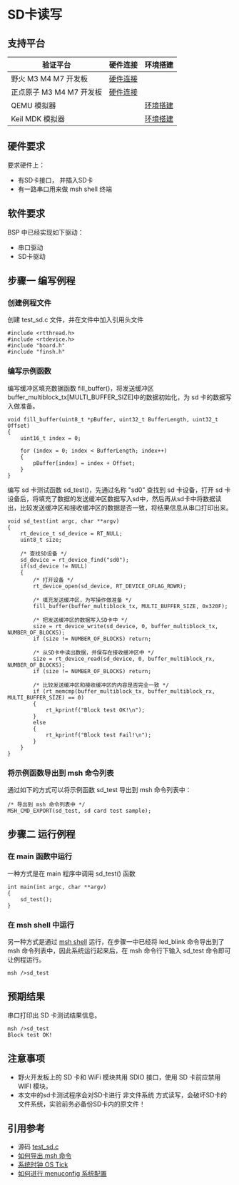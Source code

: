 # SD卡读写

## 支持平台

| 验证平台                 | 硬件连接     | 环境搭建    |
| ------------------------ | ---- | ---- |
| 野火 M3 M4 M7 开发板     | [硬件连接]()     |      |
| 正点原子 M3 M4 M7 开发板 | [硬件连接]()      |      |
| QEMU 模拟器              |      | [环境搭建]()      |
| Keil MDK 模拟器          |      | [环境搭建]()     |

## 硬件要求

要求硬件上：

* 有SD卡接口， 并插入SD卡
* 有一路串口用来做 msh shell 终端

## 软件要求

BSP 中已经实现如下驱动：

* 串口驱动
* SD卡驱动

## 步骤一 编写例程

### 创建例程文件

创建 test_sd.c 文件，并在文件中加入引用头文件

```{.c}
#include <rtthread.h>
#include <rtdevice.h>
#include "board.h"
#include "finsh.h"
```

### 编写示例函数

编写缓冲区填充数据函数 fill_buffer()，将发送缓冲区buffer_multiblock_tx[MULTI_BUFFER_SIZE]中的数据初始化，为 sd 卡的数据写入做准备。

```{.c}
void fill_buffer(uint8_t *pBuffer, uint32_t BufferLength, uint32_t Offset)
{
    uint16_t index = 0;

    for (index = 0; index < BufferLength; index++)
    {
        pBuffer[index] = index + Offset;
    }
}
```

编写 sd 卡测试函数 sd_test()，先通过名称 "sd0" 查找到 sd 卡设备，打开 sd 卡设备后，将填充了数据的发送缓冲区数据写入sd中，然后再从sd卡中将数据读出，比较发送缓冲区和接收缓冲区的数据是否一致，将结果信息从串口打印出来。

```{.c}
void sd_test(int argc, char **argv)
{  
	rt_device_t sd_device = RT_NULL;
	uint8_t size;
    
    /* 查找SD设备 */
    sd_device = rt_device_find("sd0");
    if(sd_device != NULL)
    {
        /* 打开设备 */
        rt_device_open(sd_device, RT_DEVICE_OFLAG_RDWR);
        
        /* 填充发送缓冲区，为写操作做准备 */
        fill_buffer(buffer_multiblock_tx, MULTI_BUFFER_SIZE, 0x320F);
        
        /* 把发送缓冲区的数据写入SD卡中 */
        size = rt_device_write(sd_device, 0, buffer_multiblock_tx, NUMBER_OF_BLOCKS);
        if (size != NUMBER_OF_BLOCKS) return;
        
        /* 从SD卡中读出数据，并保存在接收缓冲区中 */
        size = rt_device_read(sd_device, 0, buffer_multiblock_rx, NUMBER_OF_BLOCKS);
        if (size != NUMBER_OF_BLOCKS) return;
        
        /* 比较发送缓冲区和接收缓冲区的内容是否完全一致 */
        if (rt_memcmp(buffer_multiblock_tx, buffer_multiblock_rx, MULTI_BUFFER_SIZE) == 0)
        {
            rt_kprintf("Block test OK!\n");
        }
        else
        {
            rt_kprintf("Block test Fail!\n");
        }
    }
}
```

### 将示例函数导出到 msh 命令列表

通过如下的方式可以将示例函数 sd_test 导出到 msh 命令列表中：

```{.c}
/* 导出到 msh 命令列表中 */
MSH_CMD_EXPORT(sd_test, sd card test sample);
```

## 步骤二 运行例程

### 在 main 函数中运行

一种方式是在 main 程序中调用 sd_test() 函数

```{.c}
int main(int argc, char **argv)
{
    sd_test();
}
```

### 在 msh shell 中运行

另一种方式是通过 [msh shell](shell.md) 运行，在步骤一中已经将 led_blink 命令导出到了 msh 命令列表中，因此系统运行起来后，在 msh 命令行下输入 sd_test 命令即可让例程运行。

```{.c}
msh />sd_test
```

## 预期结果

串口打印出 SD 卡测试结果信息。

```{.c}
msh />sd_test
Block test OK!
```

## 注意事项

* 野火开发板上的 SD 卡和 WiFi 模块共用 SDIO 接口，使用 SD 卡前应禁用 WIFI 模块。
* 本文中的sd卡测试程序会对SD卡进行 非文件系统 方式读写，会破坏SD卡的文件系统，实验前务必备份SD卡内的原文件！

## 引用参考

* 源码 [test_sd.c ]()
* [如何导出 msh 命令]()
* [系统时钟 OS Tick]()
* [如何进行 menuconfig 系统配置]()
